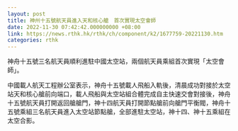 ```yaml
---
layout: post
title: 神州十五號航天員進入天和核心艙　首次實現太空會師
date: 2022-11-30 07:42:42.000000000 +08:00
link: https://news.rthk.hk/rthk/ch/component/k2/1677759-20221130.htm
categories: rthk
---
```


神舟十五號三名航天員順利進駐中國太空站，兩個航天員乘組首次實現「太空會師」。

中國載人航天工程辦公室表示，神舟十五號載人飛船入軌後，清晨成功對接於太空站天和核心艙前向端口，載人飛船與太空站組合體完成自主快速交會對接後，神舟十五號航天員打開返回艙艙門，神十四航天員打開節點艙前向艙門平衡閥，神舟十五號乘組三名航天員進入太空站節點艙，全部進駐太空站，神十四、神十五乘組在太空合影。
